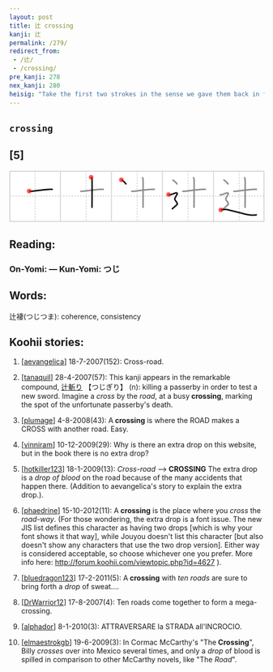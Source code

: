 ```yaml
---
layout: post
title: 辻 crossing
kanji: 辻
permalink: /279/
redirect_from:
 - /辻/
 - /crossing/
pre_kanji: 278
nex_kanji: 280
heisig: "Take the first two strokes in the sense we gave them back in frame 10, as the pictograph of a <i>cross</i>, and set it on a <i>road</i> to create a &quot;<b>crossing</b>.&quot;"
---
```


## `crossing`

## [5]

<div class="stroke"><img src="../images/E8BEBB.png" /></div>

## Reading:

### On-Yomi:  &mdash; Kun-Yomi: つじ

## Words:

辻褄(つじつま): coherence, consistency

## Koohii stories:

1) [<a href="http://kanji.koohii.com/profile/aevangelica">aevangelica</a>] 18-7-2007(152): Cross-road. 

2) [<a href="http://kanji.koohii.com/profile/tanaquil">tanaquil</a>] 28-4-2007(57): This kanji appears in the remarkable compound,   <a href="http://jisho.org/kanji/details/辻斬り">辻斬り</a>   【つじぎり】 (n): killing a passerby in order to test a new sword. Imagine a <em>cross</em> by the <em>road</em>, at a busy<strong> crossing</strong>, marking the spot of the unfortunate passerby&#039;s death. 

3) [<a href="http://kanji.koohii.com/profile/plumage">plumage</a>] 4-8-2008(43): A<strong> crossing</strong> is where the ROAD makes a CROSS with another road. Easy. 

4) [<a href="http://kanji.koohii.com/profile/vinniram">vinniram</a>] 10-12-2009(29): Why is there an extra drop on this website, but in the book there is no extra drop? 

5) [<a href="http://kanji.koohii.com/profile/hotkiller123">hotkiller123</a>] 18-1-2009(13): <em>Cross</em>-<em>road</em> --&gt;<strong> CROSSING</strong> The extra drop is a <em>drop of blood</em> on the road because of the many accidents that happen there. (Addition to aevangelica&#039;s story to explain the extra drop.). 

6) [<a href="http://kanji.koohii.com/profile/phaedrine">phaedrine</a>] 15-10-2012(11): A<strong> crossing</strong> is the place where you <em>cross</em> the <em>road-way</em>. (For those wondering, the extra drop is a font issue. The new JIS list defines this character as having two drops [which is why your font shows it that way], while Jouyou doesn&#039;t list this character [but also doesn&#039;t show any characters that use the two drop version]. Either way is considered acceptable, so choose whichever one you prefer. More info here: <a href="http://forum.koohii.com/viewtopic.php?id=4627">http://forum.koohii.com/viewtopic.php?id=4627</a> ). 

7) [<a href="http://kanji.koohii.com/profile/bluedragon123">bluedragon123</a>] 17-2-2011(5): A<strong> crossing</strong> with <em>ten</em> <em>roads</em> are sure to bring forth a <em>drop</em> of sweat.... 

8) [<a href="http://kanji.koohii.com/profile/DrWarrior12">DrWarrior12</a>] 17-8-2007(4): Ten roads come together to form a mega-crossing. 

9) [<a href="http://kanji.koohii.com/profile/alphador">alphador</a>] 8-1-2010(3): ATTRAVERSARE la STRADA all&#039;INCROCIO. 

10) [<a href="http://kanji.koohii.com/profile/elmaestrokgb">elmaestrokgb</a>] 19-6-2009(3): In Cormac McCarthy&#039;s &quot;The<strong> Crossing</strong>&quot;, Billy <em>crosses</em> over into Mexico several times, and only a <em>drop</em> of blood is spilled in comparison to other McCarthy novels, like &quot;The <em>Road</em>&quot;. 
